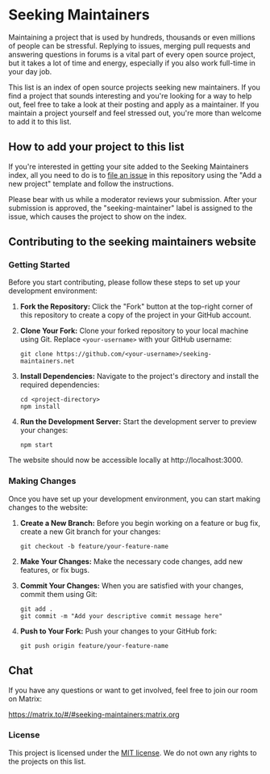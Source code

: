 # Seeking Maintainers

Maintaining a project that is used by hundreds, thousands or even millions of
people can be stressful. Replying to issues, merging pull requests and answering
questions in forums is a vital part of every open source project, but it takes a
lot of time and energy, especially if you also work full-time in your day job.

This list is an index of open source projects seeking new maintainers. If you
find a project that sounds interesting and you're looking for a way to help out,
feel free to take a look at their posting and apply as a maintainer. If you
maintain a project yourself and feel stressed out, you're more than welcome to
add it to this list.

## How to add your project to this list

If you're interested in getting your site added to the Seeking Maintainers
index, all you need to do is to [file an
issue](https://github.com/garritfra/seeking-maintainers/issues) in this
repository using the "Add a new project" template and follow the instructions.

Please bear with us while a moderator reviews your submission. After your
submission is approved, the "seeking-maintainer" label is assigned to the issue,
which causes the project to show on the index.

## Contributing to the seeking maintainers website

### Getting Started

Before you start contributing, please follow these steps to set up your development environment:

1. **Fork the Repository:** Click the "Fork" button at the top-right corner of this repository to create a copy of the project in your GitHub account.

2. **Clone Your Fork:** Clone your forked repository to your local machine using Git. Replace `<your-username>` with your GitHub username:

   ```shell
   git clone https://github.com/<your-username>/seeking-maintainers.net
   ```

3. **Install Dependencies:** Navigate to the project's directory and install the required dependencies:

   ```shell
   cd <project-directory>
   npm install
   ```

4. **Run the Development Server:** Start the development server to preview your changes:

   ```shell
   npm start
   ```

The website should now be accessible locally at http://localhost:3000.

### Making Changes

Once you have set up your development environment, you can start making changes to the website:

1. **Create a New Branch:** Before you begin working on a feature or bug fix, create a new Git branch for your changes:

   ```shell
   git checkout -b feature/your-feature-name
   ```

2. **Make Your Changes:** Make the necessary code changes, add new features, or fix bugs.

3. **Commit Your Changes:** When you are satisfied with your changes, commit them using Git:

   ```shell
   git add .
   git commit -m "Add your descriptive commit message here"
   ```

4. **Push to Your Fork:** Push your changes to your GitHub fork:

   ```shell
   git push origin feature/your-feature-name
   ```

## Chat

If you have any questions or want to get involved, feel free to join our room on
Matrix:

https://matrix.to/#/#seeking-maintainers:matrix.org

### License

This project is licensed under the [MIT license](./LICENSE). We do not own any
rights to the projects on this list.
